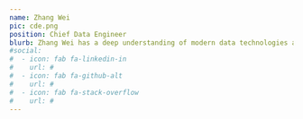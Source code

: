 ```yaml
---
name: Zhang Wei
pic: cde.png
position: Chief Data Engineer
blurb: Zhang Wei has a deep understanding of modern data technologies and a passion for innovation; he is a valuable asset to any organization seeking to optimize their data infrastructure.
#social:
#  - icon: fab fa-linkedin-in
#    url: #
#  - icon: fab fa-github-alt
#    url: #
#  - icon: fab fa-stack-overflow
#    url: #
---
```

